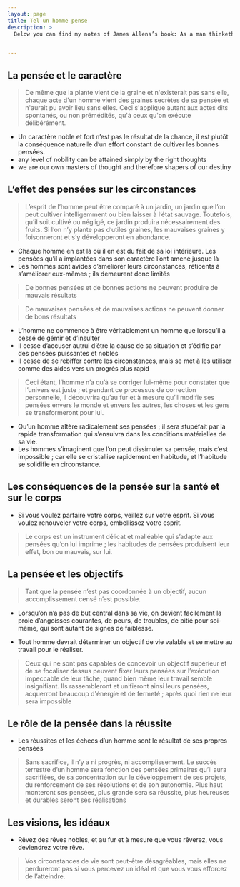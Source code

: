 ```yaml
---
layout: page
title: Tel un homme pense
description: >
  Below you can find my notes of James Allens’s book: As a man thinketh.


---
```



## La pensée et le caractère

> De même que la plante vient de la graine et n'existerait pas sans elle, chaque acte d'un homme
vient des graines secrètes de sa pensée et n'aurait pu avoir lieu sans elles. Ceci s'applique autant
aux actes dits spontanés, ou non prémédités, qu'à ceux qu'on exécute délibérément.

- Un caractère noble et fort n’est pas le résultat de la chance, il est plutôt la conséquence naturelle d’un effort constant de cultiver les bonnes pensées.
- any level of nobility can be attained simply by the right thoughts
- we are our own masters of thought and therefore shapers of our destiny

## L’effet des pensées sur les circonstances

> L’esprit de l’homme peut être comparé à un jardin, un jardin que l’on peut cultiver intelligemment
ou bien laisser à l’état sauvage. Toutefois, qu’il soit cultivé ou négligé, ce jardin produira
nécessairement des fruits. Si l’on n’y plante pas d’utiles graines, les mauvaises graines y
foisonneront et s’y développeront en abondance.

- Chaque homme en est là où il en est du fait de sa loi intérieure. Les pensées qu’il a implantées
dans son caractère l’ont amené jusque là 
- Les hommes sont avides d’améliorer leurs circonstances, réticents à s’améliorer eux-mêmes ; ils
demeurent donc limités

> De bonnes pensées et de bonnes actions ne peuvent produire de mauvais résultats

> De mauvaises pensées et de mauvaises actions ne peuvent donner de bons résultats

- L’homme ne commence à être véritablement un homme que lorsqu’il a cessé de gémir et
d’insulter
-  Il cesse d’accuser autrui d’être la cause de sa situation et s’édifie par des
pensées puissantes et nobles 
-  Il cesse de se rebiffer contre les circonstances, mais se met à les
utiliser comme des aides vers un progrès plus rapid

> Ceci étant, l’homme n’a qu’à se corriger
lui-même pour constater que l’univers est juste ; et pendant ce processus de correction
personnelle, il découvrira qu’au fur et à mesure qu’il modifie ses pensées envers le monde et
envers les autres, les choses et les gens se transformeront pour lui.

- Qu’un homme altère radicalement ses pensées ; il sera stupéfait par la rapide transformation qui s’ensuivra dans les conditions matérielles de sa vie.
- Les hommes s’imaginent que l’on peut dissimuler sa pensée, mais c’est impossible ; car elle se
cristallise rapidement en habitude, et l’habitude se solidifie en circonstance. 

## Les conséquences de la pensée sur la santé et sur le corps

- Si vous voulez parfaire votre corps, veillez sur votre esprit. Si vous voulez renouveler votre corps,
embellissez votre esprit. 

>  Le corps est un instrument délicat et malléable qui s’adapte aux pensées qu’on lui imprime ; les habitudes de pensées
produisent leur effet, bon ou mauvais, sur lui.

## La pensée et les objectifs

> Tant que la pensée n’est pas coordonnée à un objectif, aucun accomplissement censé n’est
possible. 

- Lorsqu’on n’a pas de but central dans sa vie, on devient facilement la proie d’angoisses courantes,
de peurs, de troubles, de pitié pour soi-même, qui sont autant de signes de faiblesse.

- Tout homme devrait déterminer un objectif de vie valable et se mettre au travail pour le réaliser. 

> Ceux qui ne sont pas capables de concevoir un objectif supérieur et de se focaliser dessus
peuvent fixer leurs pensées sur l’exécution impeccable de leur tâche, quand bien même leur travail
semble insignifiant. Ils rassembleront et unifieront ainsi leurs pensées, acquerront beaucoup
d'énergie et de fermeté ; après quoi rien ne leur sera impossible

## Le rôle de la pensée dans la réussite

- Les réussites et les échecs d’un homme sont le résultat de ses propres pensées
> Sans sacrifice, il n’y a ni progrès, ni accomplissement. Le succès terrestre d’un homme sera
fonction des pensées primaires qu’il aura sacrifiées, de sa concentration sur le développement de
ses projets, du renforcement de ses résolutions et de son autonomie. Plus haut monteront ses
pensées, plus grande sera sa réussite, plus heureuses et durables seront ses réalisations


## Les visions, les idéaux
- Rêvez des rêves nobles, et au fur et à mesure que vous rêverez, vous deviendrez votre rêve. 
> Vos circonstances de vie sont peut-être désagréables, mais elles ne perdureront pas si vous
percevez un idéal et que vous vous efforcez de l’atteindre.
